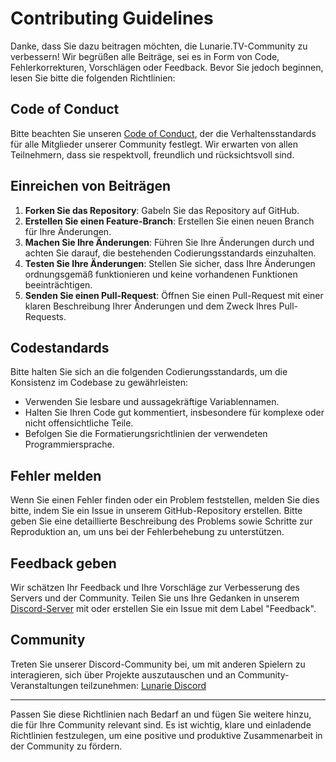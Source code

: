 # Contributing Guidelines

Danke, dass Sie dazu beitragen möchten, die Lunarie.TV-Community zu verbessern! Wir begrüßen alle Beiträge, sei es in Form von Code, Fehlerkorrekturen, Vorschlägen oder Feedback. Bevor Sie jedoch beginnen, lesen Sie bitte die folgenden Richtlinien:

## Code of Conduct

Bitte beachten Sie unseren [Code of Conduct](CODE_OF_CONDUCT.md), der die Verhaltensstandards für alle Mitglieder unserer Community festlegt. Wir erwarten von allen Teilnehmern, dass sie respektvoll, freundlich und rücksichtsvoll sind.

## Einreichen von Beiträgen

1. **Forken Sie das Repository**: Gabeln Sie das Repository auf GitHub.
2. **Erstellen Sie einen Feature-Branch**: Erstellen Sie einen neuen Branch für Ihre Änderungen.
3. **Machen Sie Ihre Änderungen**: Führen Sie Ihre Änderungen durch und achten Sie darauf, die bestehenden Codierungsstandards einzuhalten.
4. **Testen Sie Ihre Änderungen**: Stellen Sie sicher, dass Ihre Änderungen ordnungsgemäß funktionieren und keine vorhandenen Funktionen beeinträchtigen.
5. **Senden Sie einen Pull-Request**: Öffnen Sie einen Pull-Request mit einer klaren Beschreibung Ihrer Änderungen und dem Zweck Ihres Pull-Requests.

## Codestandards

Bitte halten Sie sich an die folgenden Codierungsstandards, um die Konsistenz im Codebase zu gewährleisten:

- Verwenden Sie lesbare und aussagekräftige Variablennamen.
- Halten Sie Ihren Code gut kommentiert, insbesondere für komplexe oder nicht offensichtliche Teile.
- Befolgen Sie die Formatierungsrichtlinien der verwendeten Programmiersprache.

## Fehler melden

Wenn Sie einen Fehler finden oder ein Problem feststellen, melden Sie dies bitte, indem Sie ein Issue in unserem GitHub-Repository erstellen. Bitte geben Sie eine detaillierte Beschreibung des Problems sowie Schritte zur Reproduktion an, um uns bei der Fehlerbehebung zu unterstützen.

## Feedback geben

Wir schätzen Ihr Feedback und Ihre Vorschläge zur Verbesserung des Servers und der Community. Teilen Sie uns Ihre Gedanken in unserem [Discord-Server](https://dsc.gg/lunarie) mit oder erstellen Sie ein Issue mit dem Label "Feedback".

## Community

Treten Sie unserer Discord-Community bei, um mit anderen Spielern zu interagieren, sich über Projekte auszutauschen und an Community-Veranstaltungen teilzunehmen: [Lunarie Discord](https://dsc.gg/lunarie)

---

Passen Sie diese Richtlinien nach Bedarf an und fügen Sie weitere hinzu, die für Ihre Community relevant sind. Es ist wichtig, klare und einladende Richtlinien festzulegen, um eine positive und produktive Zusammenarbeit in der Community zu fördern.